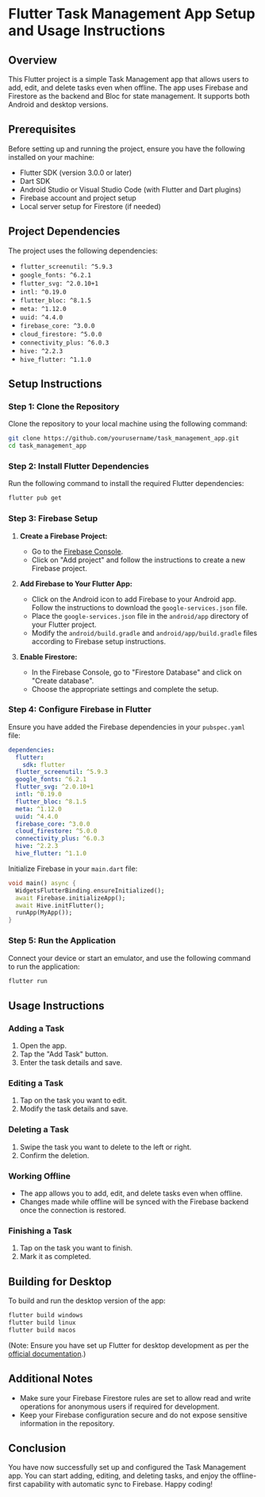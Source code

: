# Flutter Task Management App Setup and Usage Instructions

## Overview
This Flutter project is a simple Task Management app that allows users to add, edit, and delete tasks even when offline. The app uses Firebase and Firestore as the backend and Bloc for state management. It supports both Android and desktop versions.

## Prerequisites
Before setting up and running the project, ensure you have the following installed on your machine:
- Flutter SDK (version 3.0.0 or later)
- Dart SDK
- Android Studio or Visual Studio Code (with Flutter and Dart plugins)
- Firebase account and project setup
- Local server setup for Firestore (if needed)

## Project Dependencies
The project uses the following dependencies:
- `flutter_screenutil: ^5.9.3`
- `google_fonts: ^6.2.1`
- `flutter_svg: ^2.0.10+1`
- `intl: ^0.19.0`
- `flutter_bloc: ^8.1.5`
- `meta: ^1.12.0`
- `uuid: ^4.4.0`
- `firebase_core: ^3.0.0`
- `cloud_firestore: ^5.0.0`
- `connectivity_plus: ^6.0.3`
- `hive: ^2.2.3`
- `hive_flutter: ^1.1.0`

## Setup Instructions

### Step 1: Clone the Repository
Clone the repository to your local machine using the following command:
```bash
git clone https://github.com/yourusername/task_management_app.git
cd task_management_app
```

### Step 2: Install Flutter Dependencies
Run the following command to install the required Flutter dependencies:
```bash
flutter pub get
```

### Step 3: Firebase Setup
1. **Create a Firebase Project:**
   - Go to the [Firebase Console](https://console.firebase.google.com/).
   - Click on "Add project" and follow the instructions to create a new Firebase project.

2. **Add Firebase to Your Flutter App:**
   - Click on the Android icon to add Firebase to your Android app. Follow the instructions to download the `google-services.json` file.
   - Place the `google-services.json` file in the `android/app` directory of your Flutter project.
   - Modify the `android/build.gradle` and `android/app/build.gradle` files according to Firebase setup instructions.

3. **Enable Firestore:**
   - In the Firebase Console, go to "Firestore Database" and click on "Create database".
   - Choose the appropriate settings and complete the setup.

### Step 4: Configure Firebase in Flutter
Ensure you have added the Firebase dependencies in your `pubspec.yaml` file:
```yaml
dependencies:
  flutter:
    sdk: flutter
  flutter_screenutil: ^5.9.3
  google_fonts: ^6.2.1
  flutter_svg: ^2.0.10+1
  intl: ^0.19.0
  flutter_bloc: ^8.1.5
  meta: ^1.12.0
  uuid: ^4.4.0
  firebase_core: ^3.0.0
  cloud_firestore: ^5.0.0
  connectivity_plus: ^6.0.3
  hive: ^2.2.3
  hive_flutter: ^1.1.0
```

Initialize Firebase in your `main.dart` file:
```dart
void main() async {
  WidgetsFlutterBinding.ensureInitialized();
  await Firebase.initializeApp();
  await Hive.initFlutter();
  runApp(MyApp());
}
```

### Step 5: Run the Application
Connect your device or start an emulator, and use the following command to run the application:
```bash
flutter run
```

## Usage Instructions

### Adding a Task
1. Open the app.
2. Tap the "Add Task" button.
3. Enter the task details and save.

### Editing a Task
1. Tap on the task you want to edit.
2. Modify the task details and save.

### Deleting a Task
1. Swipe the task you want to delete to the left or right.
2. Confirm the deletion.

### Working Offline
- The app allows you to add, edit, and delete tasks even when offline.
- Changes made while offline will be synced with the Firebase backend once the connection is restored.

### Finishing a Task
1. Tap on the task you want to finish.
2. Mark it as completed.

## Building for Desktop
To build and run the desktop version of the app:
```bash
flutter build windows
flutter build linux
flutter build macos
```
(Note: Ensure you have set up Flutter for desktop development as per the [official documentation](https://docs.flutter.dev/desktop).)

## Additional Notes
- Make sure your Firebase Firestore rules are set to allow read and write operations for anonymous users if required for development.
- Keep your Firebase configuration secure and do not expose sensitive information in the repository.

## Conclusion
You have now successfully set up and configured the Task Management app. You can start adding, editing, and deleting tasks, and enjoy the offline-first capability with automatic sync to Firebase. Happy coding!
